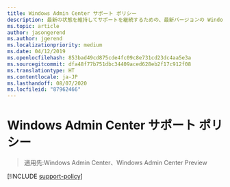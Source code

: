 ```yaml
---
title: Windows Admin Center サポート ポリシー
description: 最新の状態を維持してサポートを継続するための、最新バージョンの Windows Admin Center のインストール頻度について説明します。
ms.topic: article
author: jasongerend
ms.author: jgerend
ms.localizationpriority: medium
ms.date: 04/12/2019
ms.openlocfilehash: 853bad49cd875cde4fc09c8e731cd23dc4aa5e3a
ms.sourcegitcommit: dfa48f77b751dbc34409aced628eb2f17c912f08
ms.translationtype: HT
ms.contentlocale: ja-JP
ms.lasthandoff: 08/07/2020
ms.locfileid: "87962466"
---
```

# <a name="windows-admin-center-support-policy"></a>Windows Admin Center サポート ポリシー

>適用先:Windows Admin Center、Windows Admin Center Preview

[!INCLUDE [support-policy](../includes/support-policy.md)]